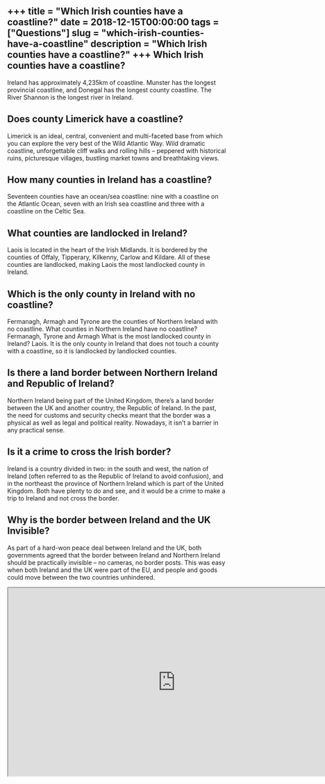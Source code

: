 +++
title = "Which Irish counties have a coastline?"
date = 2018-12-15T00:00:00
tags = ["Questions"]
slug = "which-irish-counties-have-a-coastline"
description = "Which Irish counties have a coastline?"
+++
Which Irish counties have a coastline?
--------------------------------------

Ireland has approximately 4,235km of coastline. Munster has the longest provincial coastline, and Donegal has the longest county coastline. The River Shannon is the longest river in Ireland.

Does county Limerick have a coastline?
--------------------------------------

Limerick is an ideal, central, convenient and multi-faceted base from which you can explore the very best of the Wild Atlantic Way. Wild dramatic coastline, unforgettable cliff walks and rolling hills – peppered with historical ruins, picturesque villages, bustling market towns and breathtaking views.

How many counties in Ireland has a coastline?
---------------------------------------------

Seventeen counties have an ocean/sea coastline: nine with a coastline on the Atlantic Ocean, seven with an Irish sea coastline and three with a coastline on the Celtic Sea.

What counties are landlocked in Ireland?
----------------------------------------

Laois is located in the heart of the Irish Midlands. It is bordered by the counties of Offaly, Tipperary, Kilkenny, Carlow and Kildare. All of these counties are landlocked, making Laois the most landlocked county in Ireland.

Which is the only county in Ireland with no coastline?
------------------------------------------------------

Fermanagh, Armagh and Tyrone are the counties of Northern Ireland with no coastline. What counties in Northern Ireland have no coastline? Fermanagh, Tyrone and Armagh What is the most landlocked county in Ireland? Laois. It is the only county in Ireland that does not touch a county with a coastline, so it is landlocked by landlocked counties.

Is there a land border between Northern Ireland and Republic of Ireland?
------------------------------------------------------------------------

Northern Ireland being part of the United Kingdom, there’s a land border between the UK and another country, the Republic of Ireland. In the past, the need for customs and security checks meant that the border was a physical as well as legal and political reality. Nowadays, it isn’t a barrier in any practical sense.

Is it a crime to cross the Irish border?
----------------------------------------

Ireland is a country divided in two: in the south and west, the nation of Ireland (often referred to as the Republic of Ireland to avoid confusion), and in the northeast the province of Northern Ireland which is part of the United Kingdom. Both have plenty to do and see, and it would be a crime to make a trip to Ireland and not cross the border.

Why is the border between Ireland and the UK Invisible?
-------------------------------------------------------

As part of a hard-won peace deal between Ireland and the UK, both governments agreed that the border between Ireland and Northern Ireland should be practically invisible – no cameras, no border posts. This was easy when both Ireland and the UK were part of the EU, and people and goods could move between the two countries unhindered.

<iframe allow="accelerometer; autoplay; clipboard-write; encrypted-media; gyroscope; picture-in-picture" allowfullscreen="" class="__youtube_prefs__  epyt-is-override  no-lazyload" data-no-lazy="1" data-origheight="433" data-origwidth="770" data-skipgform_ajax_framebjll="" height="433" id="_ytid_75592" loading="lazy" src="https://www.youtube.com/embed/xDQ-yl7JiqU?enablejsapi=1&autoplay=0&cc_load_policy=0&cc_lang_pref=&iv_load_policy=1&loop=0&modestbranding=0&rel=1&fs=1&playsinline=0&autohide=2&theme=dark&color=red&controls=1&" title="YouTube player" width="770"></iframe>